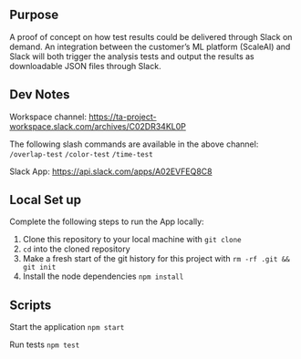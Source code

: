 ## Purpose

A proof of concept on how test results could be delivered through Slack on demand. An integration between the customer’s ML platform (ScaleAI) and Slack will both trigger the analysis tests and output the results as downloadable JSON files through Slack.

## Dev Notes

Workspace channel:
https://ta-project-workspace.slack.com/archives/C02DR34KL0P

The following slash commands are available in the above channel:
    `/overlap-test`
    `/color-test`
    `/time-test`

Slack App:
https://api.slack.com/apps/A02EVFEQ8C8


## Local Set up

Complete the following steps to run the App locally:

1. Clone this repository to your local machine with `git clone`
2. `cd` into the cloned repository
3. Make a fresh start of the git history for this project with `rm -rf .git && git init`
4. Install the node dependencies `npm install`

## Scripts

Start the application `npm start`

Run tests `npm test`